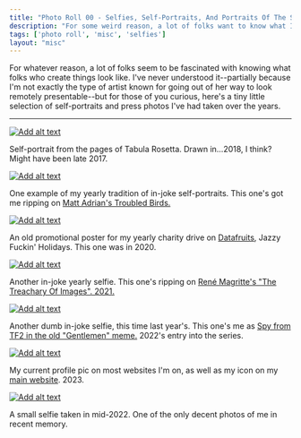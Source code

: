 ```yaml
---
title: "Photo Roll 00 - Selfies, Self-Portraits, And Portraits Of The Soul"
description: "For some weird reason, a lot of folks want to know what I look like. This photo roll is for them."  
tags: ['photo roll', 'misc', 'selfies']
layout: "misc"
---
```


For whatever reason, a lot of folks seem to be fascinated with knowing what folks who create things look like. I've never understood it--partially because I'm not exactly the type of artist known for going out of her way to look remotely presentable--but for those of you curious, here's a tiny little selection of self-portraits and press photos I've had taken over the years. 

<hr/>


<div class="floatcenter caption">
  <p><a href= "/photo/000/01.png"><img src="/photo/000/01.png" alt="Add alt text"></a></p>
  <p> Self-portrait from the pages of Tabula Rosetta. Drawn in...2018, I think? Might have been late 2017. </p>
</div>
<div class="floatcenter caption">
  <p><a href= "/photo/000/02.png"><img src="/photo/000/02.png" alt="Add alt text"></a></p>
  <p> One example of my yearly tradition of in-joke self-portraits. This one's got me ripping on <a href="https://www.mincingmockingbird.com/products/fatal-american-need-postcards-set-of-12-troubled-birds">Matt Adrian's Troubled Birds.</a> </p>
</div>
<div class="floatcenter caption">
  <p><a href= "/photo/000/03.png"><img src="/photo/000/03.png" alt="Add alt text"></a></p>
  <p> An old promotional poster for my yearly charity drive on <a href="https://datafruits.fm">Datafruits</a>, Jazzy Fuckin' Holidays. This one was in 2020.</p>
</div>
<div class="floatcenter caption">
  <p><a href= "/photo/000/04.png"><img src="/photo/000/04.png" alt="Add alt text"></a></p>
  <p> Another in-joke yearly selfie. This one's ripping on <a href="https://en.wikipedia.org/wiki/The_Treachery_of_Images">René Magritte's "The Treachary Of Images". 2021.</a></p>
</div>
<div class="floatcenter caption">
  <p><a href= "/photo/000/05.png"><img src="/photo/000/05.png" alt="Add alt text"></a></p>
  <p> Another dumb in-joke selfie, this time last year's. This one's me as <a href="https://knowyourmeme.com/memes/gentlemen">Spy from TF2 in the old "Gentlemen" meme.</a> 2022's entry into the series.  </p>
</div>
<div class="floatcenter caption">
  <p><a href= "/photo/000/06.jpg"><img src="/photo/000/06.png" alt="Add alt text"></a></p>
  <p> My current profile pic on most websites I'm on, as well as my icon on my <a href="https://sarahallenreed.com">main website</a>. 2023. </p>
</div>
<div class="floatcenter caption">
  <p><a href= "/photo/000/07.png"><img src="/photo/000/07.png" alt="Add alt text"></a></p>
  <p> A small selfie taken in mid-2022. One of the only decent photos of me in recent memory.</p>
</div>
<!--
<div class="floatcenter caption">
  <p><a href= "/photo/000/08.jpg"><img src="/photo/000/08.jpg" alt="Add alt text"></a></p>
  <p> The most recent photo taken of me without me breaking the camera in protest. Fall 2022. </p>
-->
</div>